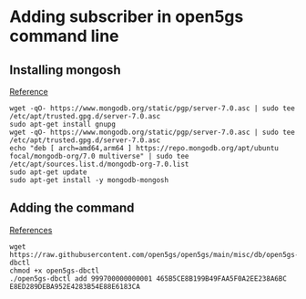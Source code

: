 # Adding subscriber in open5gs command line

## Installing mongosh
[Reference](https://www.mongodb.com/docs/mongodb-shell/install/)
```
wget -qO- https://www.mongodb.org/static/pgp/server-7.0.asc | sudo tee /etc/apt/trusted.gpg.d/server-7.0.asc
sudo apt-get install gnupg
wget -qO- https://www.mongodb.org/static/pgp/server-7.0.asc | sudo tee /etc/apt/trusted.gpg.d/server-7.0.asc
echo "deb [ arch=amd64,arm64 ] https://repo.mongodb.org/apt/ubuntu focal/mongodb-org/7.0 multiverse" | sudo tee /etc/apt/sources.list.d/mongodb-org-7.0.list
sudo apt-get update
sudo apt-get install -y mongodb-mongosh
```

## Adding the command
[References](https://himanshup.hashnode.dev/5g-sa-lab-setup-using-srsran-open5gs)
```
wget https://raw.githubusercontent.com/open5gs/open5gs/main/misc/db/open5gs-dbctl
chmod +x open5gs-dbctl
./open5gs-dbctl add 999700000000001 465B5CE8B199B49FAA5F0A2EE238A6BC E8ED289DEBA952E4283B54E88E6183CA
```
